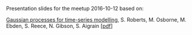 Presentation slides for the meetup 2016-10-12 based on: 

[Gaussian processes for time-series modelling](http://rsta.royalsocietypublishing.org/content/371/1984/20110550.short), S. Roberts, M. Osborne, M. Ebden, S. Reece, N. Gibson, S. Aigrain \[[pdf](https://pdfs.semanticscholar.org/4c0c/f51fdcbb1da12f3c7e24479612fc15b9c1d3.pdf)\]

